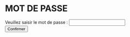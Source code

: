 <h1>MOT DE PASSE</h1>

<form>
  <div>
    <label for="pass">Veuillez saisir le mot de passe : </label>
    <input type="password" id="pass" pattern="ght4">
    <span class="validity"></span>
  </div>
  <div>
      <a href="https://gaaet2000.github.io/bureau"> <input type="submit" value="Confirmer"</a>
  </div>
</form>
